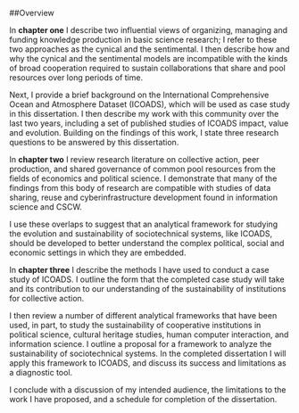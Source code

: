 ##Overview

In **chapter one** I describe two influential views of organizing, managing and funding knowledge production in basic science research; I refer to these two approaches as the cynical and the sentimental. I then describe how and why the cynical and the sentimental models are incompatible with the kinds of broad cooperation required to sustain collaborations that share and pool resources over long periods of time. 

Next, I provide a brief background on the International Comprehensive Ocean and Atmosphere Dataset (ICOADS), which will be used as case study in this dissertation. I then describe my work with this community over the last two years, including a set of published studies of ICOADS impact, value and evolution. Building on the findings of this work, I state three research questions to be answered by this dissertation.

In **chapter two** I review research literature on collective action, peer production, and shared governance of common pool resources from the fields of economics and political science. I demonstrate that many of the findings from this body of research are compatible with studies of data sharing, reuse and cyberinfrastructure development found in information science and CSCW.  

I use these overlaps to suggest that an analytical framework for studying the evolution and sustainability of sociotechnical systems, like ICOADS, should be developed to better understand the complex political, social and economic settings in which they are embedded.

In **chapter three** I describe the methods I have used to conduct a case study of ICOADS. I outline the form that the completed case study will take and its contribution to our understanding of the sustainability of institutions for collective action. 

I then review a number of different analytical frameworks that have been used, in part, to study the sustainability of cooperative institutions in political science, cultural heritage studies, human computer interaction, and information science. I outline a proposal for a framework to analyze the sustainability of sociotechnical systems. In the completed dissertation I will apply this framework to ICOADS, and discuss its success and limitations as a diagnostic tool.   

I conclude with a discussion of my intended audience, the limitations to the work I have proposed, and a schedule for completion of the dissertation.
